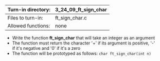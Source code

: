 Turn-in directory: | 3_24_09_ft_sign_char |
-------------|-------------|
Files to turn-in: | ft_sign_char.c |
Allowed functions: | none

* Write the function **ft_sign_char** that will take an integer as an argument
* The function must return the character '+' if its argument is positive, '-' if it's negative and '0' if it's a zero
* The function will be prototyped as follows:
  `char ft_sign_char(int n)`
